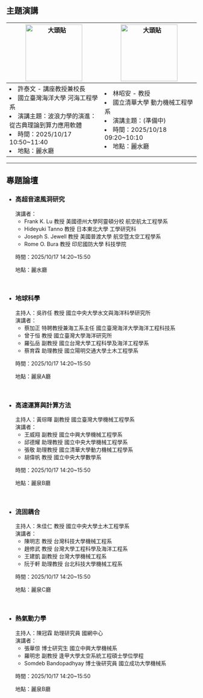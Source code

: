 

## 主題演講


<center>
    <body>
    <div class="table-wrapper">
        <table class="table">
            <thead>
                <tr>
                    <th style="width: 20%;"> <img src="./static/img/DSC00804P.jpg" alt="大頭貼" class = "speak-img"> </th>
                    <th style="width: 20%;"> <img src="./static/img/Chao-An-Lin.jpg" alt="大頭貼" class = "speak-img">  </th>
                </tr>
            </thead>
            <tbody>
                <tr>
                    <td>               
<li>許泰文 - 講座教授兼校長  </li>
<li>國立臺灣海洋大學 河海工程學系 </li> 
<li>演講主題：波浪力學的演進：從古典理論到算力應用軟體  </li>
<li>時間：2025/10/17 10:50~11:40 </li>
<li>地點：麗水廳</li>
</td>
                    <td>
<li>林昭安 - 教授  </li>
<li>國立清華大學 動力機械工程學系   </li> 
<li>演講主題：(準備中)  </li>
<li>時間：2025/10/18 09:20~10:10  </li>
<li>地點：麗水廳</li>
</td>
                </tr>
            </tbody>
        </table>
    </div>
    </body>
</center>
<hr/>

## 專題論壇
* ### 高超音速風洞研究
    演講者：  
    * Frank K. Lu 教授 美國德州大學阿靈頓分校 航空航太工程學系
    * Hideyuki Tanno 教授 日本東北大學 工學研究科
    * Joseph S. Jewell 教授 美國普渡大學 航空暨太空工程學系
    * Rome O. Bura 教授 印尼國防大學 科技學院
    
    時間：2025/10/17 14:20~15:50
    
    地點：麗水廳  
</br>

* ### 地球科學
    主持人：吳祚任 教授 國立中央大學水文與海洋科學研究所  
    演講者：
    * 蔡加正 特聘教授兼海工系主任 國立臺灣海洋大學海洋工程科技系  
    * 曾于恒 教授 國立臺灣大學海洋研究所  
    * 羅弘岳 副教授 國立台灣大學工程科學及海洋工程學系  
    * 蔡育霖 助理教授 國立陽明交通大學土木工程學系  
    
    時間：2025/10/17 14:20~15:50
    
    地點：麗泉A廳  
</br>

* ### 高速運算與計算方法  
    主持人：黃琮暉 副教授 國立臺灣大學機械工程學系  
    演講者：
    * 王威翔 副教授 國立中興大學機械工程學系
    * 邱德耀 助理教授 國立中央大學機械工程學系
    * 張敬 助理教授 國立清華大學動力機械工程學系
    * 胡偉帆 教授 國立中央大學數學系  
    
    時間：2025/10/17 14:20~15:50 

    地點：麗泉B廳 
</br>

* ### 流固耦合  
    主持人：朱佳仁 教授	國立中央大學土木工程學系  
    演講者：
    * 陳明志 教授 台灣科技大學機械工程系
    * 趙修武 教授 台灣大學工程科學及海洋工程系
    * 王建凱 副教授 台灣大學機械工程系
    * 阮于軒 助理教授 台北科技大學機械工程系  
    
    時間：2025/10/17 14:20~15:50 
    
    地點：麗泉C廳  
</br>

* ### 熱氣動力學  
    主持人：陳冠霖 助理研究員 國網中心  
    演講者：
    * 張華倞 博士研究生 國立中興大學機械系
    * 羅明忠 副教授 逢甲大學太空系統工程碩士學位學程
    * Somdeb Bandopadhyay 博士後研究員 國立成功大學機械系 
    
    時間：2025/10/17 14:20~15:50 

    地點：麗泉B廳 
<style>
    .speak-img {
        width: 150px;
        height: auto;
    }

    p {
        margin-bottom: 0;
    }
    /* 只影響 Markdown 區域的所有表格 --------------------------- */

      /* ============  外框（負責寬度、圓角、陰影、捲軸） ============ */
      .table-wrapper{
      width:fit-content;     /* 寬度 = 內容本身 (表格) 
      /*width:100vw;*/
      margin: center;         
      border: 0.1vh solidrgba(213, 213, 213, 0.45);
      border-radius: 0.5vh;

      }

    .md-content table,
    #markdown-container table{
      width: 100%;                /* 撐到跟外框一樣寬 */
      /*border-collapse: collapse;   表頭／內容線條連在一起 */
      overflow:auto;

      font-family:"Segoe UI",Roboto,"Helvetica Neue",Arial,"Noto Sans",sans-serif;
      font-size:1rem;                     /* 16px，可視需要調整 */
      color:#333;
    }

    /* 表頭 ---------------------------------------------------- */
    .md-content th,
    #markdown-container th{
      font-weight:600;
      font-size:3.5vh;                  /* 稍大一點 */
      padding:1vh 3vh;
      text-align:left;                    /* 日期欄靠左 */
      /*border-bottom:0.4vh solid rgb(192, 192, 192);     粗底線 */
      background-color: transparent;
    }
    .md-content th,
    #markdown-container th:not(:first-child){    
      text-align:left;
      }


    /* 表格內容 ------------------------------------------------ */
    .md-content td,
    #markdown-container td{
      font-size:3.5vh; 
      padding:1vh 3vh;
      
      background-color: transparent;  
      text-align:left; 
    }
      /* 表頭：金額欄改右對齊 */


      /* 最後一列不需要底線 */
      .md-content tr,
      #markdown-container .table tr:last-child td{
      border-bottom:none;
      }

    /* 表格過寬時的橫向捲軸 ------------------------------------ */
    .md-content table,
    #markdown-container table{
      display: block;
      overflow-x: auto;            /* 出現 scroll bar → 手機也不會被撐破版 */
      white-space: nowrap;         /* 視需要可拿掉；拿掉就會自動換行 */
    }
    td:nth-child(1), th:nth-child(1),td:nth-child(2), th:nth-child(2) { /*自動換行*/
      white-space: normal;
      } 


    /* Invited-Scholars */
    .md-content table,
    #markdown-container .invited-scholars th{
      font-size: 1rem;
      border-width: 1px;
    }

    .md-content table,
    #markdown-container .invited-scholars td{
      font-size: 1rem;
      border-width: 1px;
    }

</style>